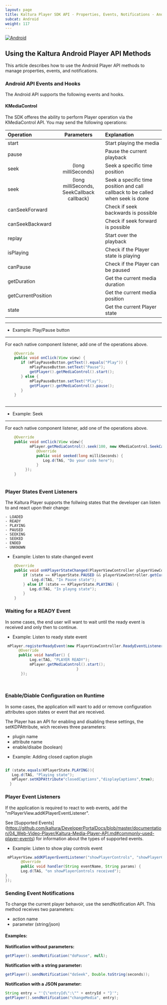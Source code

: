 ```yaml
---
layout: page
title: Kaltura Player SDK API - Properties, Events, Notifications - Android
subcat: Android
weight: 117
---
```


[![Android](https://img.shields.io/badge/Android-Supported-green.svg)](https://github.com/kaltura/player-sdk-native-ios)
## Using the Kaltura Android Player API Methods  

This article describes how to use the Android Player API methods to manage properties, events, and notifications. 

### Android API Events and Hooks
The Android API supports the following events and hooks.

#### KMediaControl
The SDK offeres the ability to perform Player operation via the KMediaControl API.
You may send the following operations:
  

| Operation  | Parameters  | Explanation |
|:------------- |:---------------:| :-------------|
| start     |  | Start playing the media         | 
| pause     |  | Pause the current playback         | 
| seek     | (long milliSeconds) | Seek a specific time position          | 
| seek     | (long milliSeconds, SeekCallback callback) | Seek a specific time position and call callback to be called when seek is done         |
| canSeekForward     |  | Check if seek backwards is possible         |
| canSeekBackward     |  | Check if seek forward is possible          | 
| replay     |  | Start over the playback         |
| isPlaying     |  | Check if the Player state is playing         |
| canPause     |  | Check if the Player can be paused         |
| getDuration     |  | Get the current media duration         |
| getCurrentPosition     |  | Get the current media position         |
| state     |  | Get the current Player state         |

***
* Example: Play/Pause button
***

For each native component listener, add one of the operations above.

``` java 
    @Override
    public void onClick(View view) {
       if (mPlayPauseButton.getText().equals("Play")) {
           mPlayPauseButton.setText("Pause");
           getPlayer().getMediaControl().start();
       } else {
           mPlayPauseButton.setText("Play");
           getPlayer().getMediaControl().pause();
       }    
    } 
    
```    

***
* Example: Seek
***

For each native component listener, add one of the operations above.

``` java 
    @Override
    public void onClick(View view){                               
           mPlayer.getMediaControl().seek(100, new KMediaControl.SeekCallback() {
              @Override
              public void seeked(long milliSeconds) {
                 Log.d(TAG, "Do your code here");                     
              }
         });
    } 
    
```    

### Player States Event Listeners

The Kaltura Player supports the follwing states that the developer can listen to and react upon their change:
    
    - LOADED
    - READY
    - PLAYING
    - PAUSED
    - SEEKING
    - SEEKED
    - ENDED
    - UNKNOWN
 
 
* Example: Listen to state changed event
    
``` java     
    @Override
    public void onKPlayerStateChanged(PlayerViewController playerViewController, KPlayerState state) {
        if (state == KPlayerState.PAUSED && playerViewController.getCurrentPlaybackTime() > 0) {
            Log.d(TAG, "In Pause state");
        } else if (state == KPlayerState.PLAYING) {
           Log.d(TAG, "In playng state");
        }
    }
``` 

### Waiting for a READY Event
In some cases, the end user will want to wait until the ready event is received and only then to continue.

* Example: Listen to ready state event

``` java  
 mPlayer.registerReadyEvent(new PlayerViewController.ReadyEventListener() {
      @Override
      public void handler() {
           Log.e(TAG, "PLAYER READY");
           mPlayer.getMediaControl().start();
                                }
       });
       
       
```       

### Enable/Diable Configuration on Runtime
In some cases, the application will want to add or remove configuration attributes upon states or event that are received.

The Player has an API for enabling and disabling these settings, the setKDPAttribute, wich receives three parameters:

- plugin name
- attribute name
- enable/disabe (boolean)
    
* Example: Adding closed caption plugin

``` java 

if (state.equals(KPlayerState.PLAYING)){
   Log.d(TAG, "Playing state");
   mPlayer.setKDPAttribute"closedCaptions","displayCaptions",true);
  }


```

### Player Event Listeners

If the application is required to react to web events, add the "mPlayerView.addKPlayerEventListener".

See [Supported Events] (https://github.com/kaltura/DeveloperPortalDocs/blob/master/documentation/04_Web-Video-Player/Kaltura-Media-Player-API.md#commonly-used-player-events) for information about the types of supported events.


* Example: Listen to show play controls event

``` java
 mPlayerView.addKPlayerEventListener("showPlayerControls", "showPlayerControls", new PlayerViewController.EventListener() {
       @Override
       public void handler(String eventName, String params) {
       Log.d(TAG, "on showPlayerControls received");
}
});

```
 
### Sending Event Notifications

To change the current player behavoir, use the sendNotification API. This method receives two parameters:
  - action name
  - parameter (string/json)  

#### Examples:  

**Notification without parameters:**
 
``` java 
getPlayer().sendNotification("doPause", null);
```

**Notification with a string parameter:**

``` java
getPlayer().sendNotification("doSeek", Double.toString(seconds));
```

**Notification with a JSON parameter:**

``` java
String entry = "'{\"entryId\":\"" + entryId + "}'";
getPlayer().sendNotification("changeMedia", entry); 
```
                              

 
